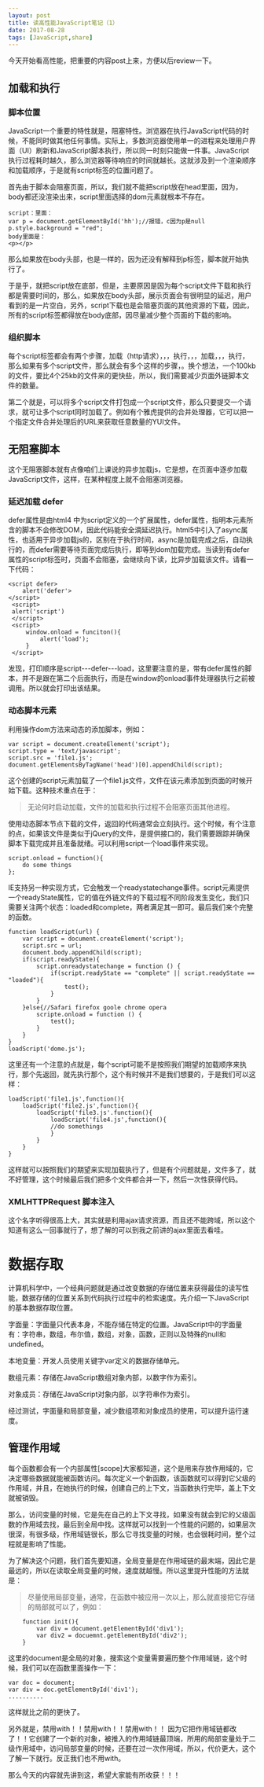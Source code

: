 ```yaml
---
layout: post
title: 读高性能JavaScript笔记（1）
date: 2017-08-28
tags: [JavaScript,share]
---
```


今天开始看高性能，把重要的内容post上来，方便以后review一下。

## 加载和执行

### 脚本位置

JavaScript一个重要的特性就是，阻塞特性。浏览器在执行JavaScript代码的时候，不能同时做其他任何事情。实际上，多数浏览器使用单一的进程来处理用户界面（UI）刷新和JavaScript脚本执行，所以同一时刻只能做一件事。JavaScript执行过程耗时越久，那么浏览器等待响应的时间就越长。这就涉及到一个渲染顺序和加载顺序，于是就有script标签的位置问题了。

首先由于脚本会阻塞页面，所以，我们就不能把script放在head里面，因为，body都还没渲染出来，script里面选择的dom元素就根本不存在。
	
	script：里面：
	var p = document.getElementById('hh');//报错，c因为p是null
	p.style.background = "red";
	body里面是：
	<p></p>

那么如果放在body头部，也是一样的，因为还没有解释到p标签，脚本就开始执行了。

于是乎，就把script放在底部，但是，主要原因是因为每个script文件下载和执行都是需要时间的，那么，如果放在body头部，展示页面会有很明显的延迟，用户看到的是一片空白，另外，script下载也是会阻塞页面的其他资源的下载，因此，所有的script标签都得放在body底部，因尽量减少整个页面的下载的影响。

### 组织脚本

每个script标签都会有两个步骤，加载（http请求），，，执行，，，加载，，，执行，那么如果有多个script文件，那么就会有多个这样的步骤，。换个想法，一个100kb的文件，要比4个25kb的文件来的更快些，所以，我们需要减少页面外链脚本文件的数量。

第二个就是，可以将多个script文件打包成一个script文件，那么只要提交一个请求，就可让多个script同时加载了。例如有个雅虎提供的合并处理器，它可以把一个指定文件合并处理后的URL来获取任意数量的YUI文件。

## 无阻塞脚本

这个无阻塞脚本就有点像咱们上课说的异步加载js，它是想，在页面中逐步加载JavaScript文件，这样，在某种程度上就不会阻塞浏览器。

### 延迟加载 defer

defer属性是由html4 中为script定义的一个扩展属性，defer属性，指明本元素所含的脚本不会修改DOM，因此代码能安全滴延迟执行。html5中引入了async属性，也适用于异步加载js的，区别在于执行时间，async是加载完成之后，自动执行的，而defer需要等待页面完成后执行，即等到dom加载完成。当读到有defer属性的script标签时，页面不会阻塞，会继续向下读，比异步加载该文件。请看一下代码：
	
	<script defer>
		alert('defer'>
	</script>
	 <script>
	 alert('script')
	 </script>
	 <script>
		 window.onload = funciton(){
			 alert('load');
		 }
	 </script>

发现，打印顺序是script---defer---load，这里要注意的是，带有defer属性的脚本，并不是跟在第二个后面执行，而是在window的onload事件处理器执行之前被调用。所以就会打印出该结果。

### 动态脚本元素

利用操作dom方法来动态的添加脚本，例如：
	
	var script = document.createElement('script');
    script.type = 'text/javascript';
    script.src = 'file1.js';
    document.getElementsByTagName('head')[0].appendChild(script);

这个创建的script元素加载了一个file1.js文件，文件在该元素添加到页面的时候开始下载。这种技术重点在于：

>无论何时启动加载，文件的加载和执行过程不会阻塞页面其他进程。

使用动态脚本节点下载的文件，返回的代码通常会立刻执行。这个时候，有个注意的点，如果该文件是类似于jQuery的文件，是提供接口的，我们需要跟踪并确保脚本下载完成并且准备就绪。可以利用script一个load事件来实现。
	
	script.onload = function(){
		do some things
	};
	
IE支持另一种实现方式，它会触发一个readystatechange事件。script元素提供一个readyState属性，它的值在外链文件的下载过程不同阶段发生变化，我们只需要关注两个状态：loaded和complete，两者满足其一即可。最后我们来个完整的函数。

	function loadScript(url) {
		var script = document.createElement('script');
		script.src = url;
		document.body.appendChild(script);
		if(script.readyState){
			script.onreadystatechange = function () {
				if(script.readyState == "complete" || script.readyState == "loaded"){
					test();
				}
			}
		}else{//Safari firefox goole chrome opera
			scripte.onload = function () {
				test();
			}
		}
	}
	loadScript('dome.js');
	
这里还有一个注意的点就是，每个script可能不是按照我们期望的加载顺序来执行，那个先返回，就先执行那个，这个有时候并不是我们想要的，于是我们可以这样：
	
	loadScript('file1.js',function(){
		loadScript('file2.js',function(){
			loadScript('file3.js'.function(){
				loadScript('file4.js',function(){
				//do somethings
				}
			}
		}
	}

这样就可以按照我们的期望来实现加载执行了，但是有个问题就是，文件多了，就不好管理，这个时候最后我们把多个文件都合并一下，然后一次性获得代码。

### XMLHTTPRequest 脚本注入

这个名字听得很高上大，其实就是利用ajax请求资源，而且还不能跨域，所以这个知道有这么一回事就行了，想了解的可以到我之前讲的ajax里面去看哇。

# 数据存取

计算机科学中，一个经典问题就是通过改变数据的存储位置来获得最佳的读写性能，数据存储的位置关系到代码执行过程中的检索速度。先介绍一下JavaScript的基本数据存取位置。

字面量：字面量只代表本身，不能存储在特定的位置。JavaScript中的字面量有：字符串，数组，布尔值，数组，对象，函数，正则以及特殊的null和undefined。

本地变量：开发人员使用关键字var定义的数据存储单元。

数组元素：存储在JavaScript数组对象内部，以数字作为索引。

对象成员：存储在JavaScript对象内部，以字符串作为索引。

经过测试，字面量和局部变量，减少数组项和对象成员的使用，可以提升运行速度。

## 管理作用域

每个函数都会有一个内部属性[scope]大家都知道，这个是用来存放作用域的，它决定哪些数据就能被函数访问。每次定义一个新函数，该函数就可以得到它父级的作用域，并且，在她执行的时候，创建自己的上下文，当函数执行完毕，盖上下文就被销毁。

那么，访问变量的时候，它是先在自己的上下文寻找，如果没有就会到它的父级函数的作用域去找，最后到全局中找。这样就可以找到一个性能的问题的，如果层次很深，有很多级，作用域链很长，那么它寻找变量的时候，也会很耗时间，整个过程就是影响了性能。

为了解决这个问题，我们首先要知道，全局变量是在作用域链的最末端，因此它是最远的，所以在读取全局变量的时候，速度就越慢。所以这里提升性能的方法就是：

>尽量使用局部变量，通常，在函数中被应用一次以上，那么就直接把它存储的局部就可以了，例如：
	
		function init(){
			var div = document.getElementById('div1');
			var div2 = docuemnt.getElementById('div2');
		}
		
这里的document是全局的对象，搜索这个变量需要遍历整个作用域链，这个时候，我们可以在函数里面操作一下：
	
	var doc = document;
	var div = doc.getElementById('div1');
	..........

这样就比之前的更快了。

另外就是，禁用with！！禁用with！！禁用with！！ 因为它把作用域链都改了！！它创建了一个新的对象，被推入的作用域链最顶端，所用的局部变量处于二级作用域中，访问局部变量的时候，还要在过一次作用域，所以，代价更大，这个了解一下就行。反正我们也不用with。

那么今天的内容就先讲到这，希望大家能有所收获！！！




